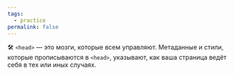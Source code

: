 ```yaml
---
tags:
  - practice
permalink: false
---
```


🛠 `<head>` — это мозги, которые всем управляют. Метаданные и стили, которые прописываются в `<head>`, указывают, как ваша страница ведёт себя в тех или иных случаях.
